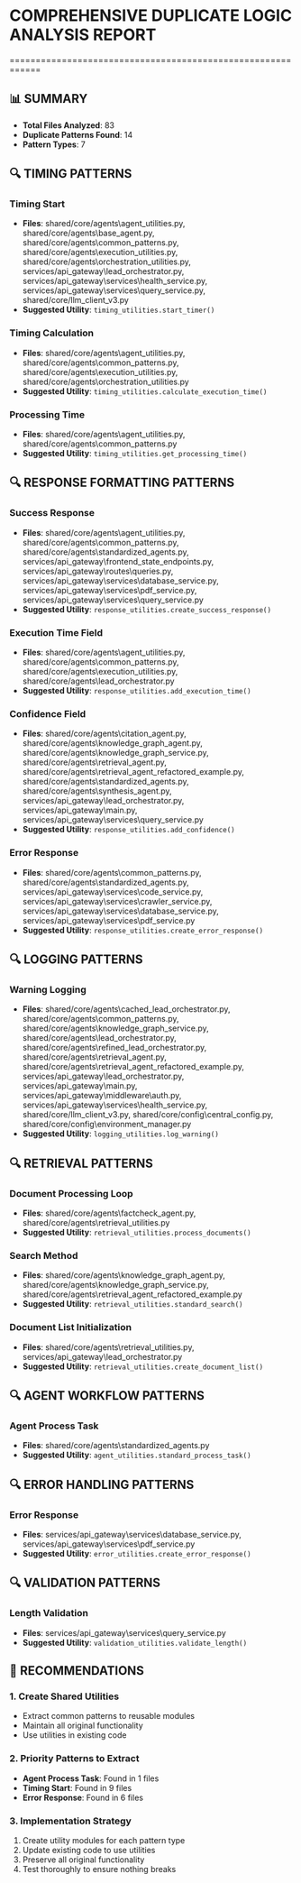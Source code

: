 # COMPREHENSIVE DUPLICATE LOGIC ANALYSIS REPORT
============================================================

## 📊 SUMMARY
- **Total Files Analyzed**: 83
- **Duplicate Patterns Found**: 14
- **Pattern Types**: 7

## 🔍 TIMING PATTERNS

### Timing Start
- **Files**: shared/core/agents\agent_utilities.py, shared/core/agents\base_agent.py, shared/core/agents\common_patterns.py, shared/core/agents\execution_utilities.py, shared/core/agents\orchestration_utilities.py, services/api_gateway\lead_orchestrator.py, services/api_gateway\services\health_service.py, services/api_gateway\services\query_service.py, shared/core/llm_client_v3.py
- **Suggested Utility**: `timing_utilities.start_timer()`

### Timing Calculation
- **Files**: shared/core/agents\agent_utilities.py, shared/core/agents\common_patterns.py, shared/core/agents\execution_utilities.py, shared/core/agents\orchestration_utilities.py
- **Suggested Utility**: `timing_utilities.calculate_execution_time()`

### Processing Time
- **Files**: shared/core/agents\agent_utilities.py, shared/core/agents\common_patterns.py
- **Suggested Utility**: `timing_utilities.get_processing_time()`

## 🔍 RESPONSE FORMATTING PATTERNS

### Success Response
- **Files**: shared/core/agents\agent_utilities.py, shared/core/agents\common_patterns.py, shared/core/agents\standardized_agents.py, services/api_gateway\frontend_state_endpoints.py, services/api_gateway\routes\queries.py, services/api_gateway\services\database_service.py, services/api_gateway\services\pdf_service.py, services/api_gateway\services\query_service.py
- **Suggested Utility**: `response_utilities.create_success_response()`

### Execution Time Field
- **Files**: shared/core/agents\agent_utilities.py, shared/core/agents\common_patterns.py, shared/core/agents\execution_utilities.py, shared/core/agents\lead_orchestrator.py
- **Suggested Utility**: `response_utilities.add_execution_time()`

### Confidence Field
- **Files**: shared/core/agents\citation_agent.py, shared/core/agents\knowledge_graph_agent.py, shared/core/agents\knowledge_graph_service.py, shared/core/agents\retrieval_agent.py, shared/core/agents\retrieval_agent_refactored_example.py, shared/core/agents\standardized_agents.py, shared/core/agents\synthesis_agent.py, services/api_gateway\lead_orchestrator.py, services/api_gateway\main.py, services/api_gateway\services\query_service.py
- **Suggested Utility**: `response_utilities.add_confidence()`

### Error Response
- **Files**: shared/core/agents\common_patterns.py, shared/core/agents\standardized_agents.py, services/api_gateway\services\code_service.py, services/api_gateway\services\crawler_service.py, services/api_gateway\services\database_service.py, services/api_gateway\services\pdf_service.py
- **Suggested Utility**: `response_utilities.create_error_response()`

## 🔍 LOGGING PATTERNS

### Warning Logging
- **Files**: shared/core/agents\cached_lead_orchestrator.py, shared/core/agents\common_patterns.py, shared/core/agents\knowledge_graph_service.py, shared/core/agents\lead_orchestrator.py, shared/core/agents\refined_lead_orchestrator.py, shared/core/agents\retrieval_agent.py, shared/core/agents\retrieval_agent_refactored_example.py, services/api_gateway\lead_orchestrator.py, services/api_gateway\main.py, services/api_gateway\middleware\auth.py, services/api_gateway\services\health_service.py, shared/core/llm_client_v3.py, shared/core/config\central_config.py, shared/core/config\environment_manager.py
- **Suggested Utility**: `logging_utilities.log_warning()`

## 🔍 RETRIEVAL PATTERNS

### Document Processing Loop
- **Files**: shared/core/agents\factcheck_agent.py, shared/core/agents\retrieval_utilities.py
- **Suggested Utility**: `retrieval_utilities.process_documents()`

### Search Method
- **Files**: shared/core/agents\knowledge_graph_agent.py, shared/core/agents\knowledge_graph_service.py, shared/core/agents\retrieval_agent_refactored_example.py
- **Suggested Utility**: `retrieval_utilities.standard_search()`

### Document List Initialization
- **Files**: shared/core/agents\retrieval_utilities.py, services/api_gateway\lead_orchestrator.py
- **Suggested Utility**: `retrieval_utilities.create_document_list()`

## 🔍 AGENT WORKFLOW PATTERNS

### Agent Process Task
- **Files**: shared/core/agents\standardized_agents.py
- **Suggested Utility**: `agent_utilities.standard_process_task()`

## 🔍 ERROR HANDLING PATTERNS

### Error Response
- **Files**: services/api_gateway\services\database_service.py, services/api_gateway\services\pdf_service.py
- **Suggested Utility**: `error_utilities.create_error_response()`

## 🔍 VALIDATION PATTERNS

### Length Validation
- **Files**: services/api_gateway\services\query_service.py
- **Suggested Utility**: `validation_utilities.validate_length()`

## 🎯 RECOMMENDATIONS

### 1. Create Shared Utilities
- Extract common patterns to reusable modules
- Maintain all original functionality
- Use utilities in existing code

### 2. Priority Patterns to Extract
- **Agent Process Task**: Found in 1 files
- **Timing Start**: Found in 9 files
- **Error Response**: Found in 6 files

### 3. Implementation Strategy
1. Create utility modules for each pattern type
2. Update existing code to use utilities
3. Preserve all original functionality
4. Test thoroughly to ensure nothing breaks